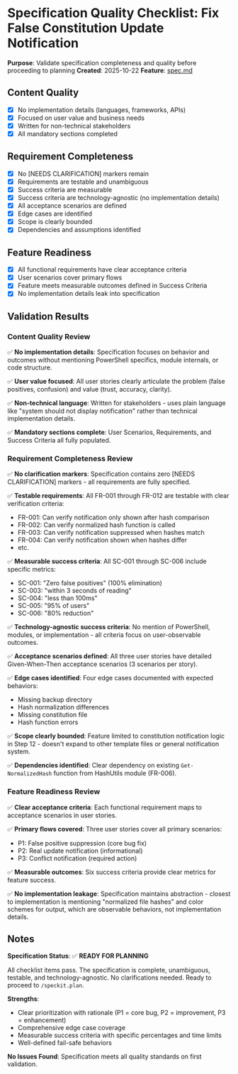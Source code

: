 # Specification Quality Checklist: Fix False Constitution Update Notification

**Purpose**: Validate specification completeness and quality before proceeding to planning
**Created**: 2025-10-22
**Feature**: [spec.md](../spec.md)

## Content Quality

- [x] No implementation details (languages, frameworks, APIs)
- [x] Focused on user value and business needs
- [x] Written for non-technical stakeholders
- [x] All mandatory sections completed

## Requirement Completeness

- [x] No [NEEDS CLARIFICATION] markers remain
- [x] Requirements are testable and unambiguous
- [x] Success criteria are measurable
- [x] Success criteria are technology-agnostic (no implementation details)
- [x] All acceptance scenarios are defined
- [x] Edge cases are identified
- [x] Scope is clearly bounded
- [x] Dependencies and assumptions identified

## Feature Readiness

- [x] All functional requirements have clear acceptance criteria
- [x] User scenarios cover primary flows
- [x] Feature meets measurable outcomes defined in Success Criteria
- [x] No implementation details leak into specification

## Validation Results

### Content Quality Review

✅ **No implementation details**: Specification focuses on behavior and outcomes without mentioning PowerShell specifics, module internals, or code structure.

✅ **User value focused**: All user stories clearly articulate the problem (false positives, confusion) and value (trust, accuracy, clarity).

✅ **Non-technical language**: Written for stakeholders - uses plain language like "system should not display notification" rather than technical implementation details.

✅ **Mandatory sections complete**: User Scenarios, Requirements, and Success Criteria all fully populated.

### Requirement Completeness Review

✅ **No clarification markers**: Specification contains zero [NEEDS CLARIFICATION] markers - all requirements are fully specified.

✅ **Testable requirements**: All FR-001 through FR-012 are testable with clear verification criteria:
- FR-001: Can verify notification only shown after hash comparison
- FR-002: Can verify normalized hash function is called
- FR-003: Can verify notification suppressed when hashes match
- FR-004: Can verify notification shown when hashes differ
- etc.

✅ **Measurable success criteria**: All SC-001 through SC-006 include specific metrics:
- SC-001: "Zero false positives" (100% elimination)
- SC-003: "within 3 seconds of reading"
- SC-004: "less than 100ms"
- SC-005: "95% of users"
- SC-006: "80% reduction"

✅ **Technology-agnostic success criteria**: No mention of PowerShell, modules, or implementation - all criteria focus on user-observable outcomes.

✅ **Acceptance scenarios defined**: All three user stories have detailed Given-When-Then acceptance scenarios (3 scenarios per story).

✅ **Edge cases identified**: Four edge cases documented with expected behaviors:
- Missing backup directory
- Hash normalization differences
- Missing constitution file
- Hash function errors

✅ **Scope clearly bounded**: Feature limited to constitution notification logic in Step 12 - doesn't expand to other template files or general notification system.

✅ **Dependencies identified**: Clear dependency on existing `Get-NormalizedHash` function from HashUtils module (FR-006).

### Feature Readiness Review

✅ **Clear acceptance criteria**: Each functional requirement maps to acceptance scenarios in user stories.

✅ **Primary flows covered**: Three user stories cover all primary scenarios:
- P1: False positive suppression (core bug fix)
- P2: Real update notification (informational)
- P3: Conflict notification (required action)

✅ **Measurable outcomes**: Six success criteria provide clear metrics for feature success.

✅ **No implementation leakage**: Specification maintains abstraction - closest to implementation is mentioning "normalized file hashes" and color schemes for output, which are observable behaviors, not implementation details.

## Notes

**Specification Status**: ✅ **READY FOR PLANNING**

All checklist items pass. The specification is complete, unambiguous, testable, and technology-agnostic. No clarifications needed. Ready to proceed to `/speckit.plan`.

**Strengths**:
- Clear prioritization with rationale (P1 = core bug, P2 = improvement, P3 = enhancement)
- Comprehensive edge case coverage
- Measurable success criteria with specific percentages and time limits
- Well-defined fail-safe behaviors

**No Issues Found**: Specification meets all quality standards on first validation.
